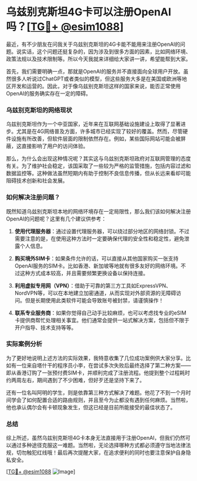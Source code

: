 # 乌兹别克斯坦4G卡可以注册OpenAI吗？[[TG💪+ @esim1088](https://t.me/s/esim1088)]

最近，有不少朋友在问我关于乌兹别克斯坦的4G卡能不能用来注册OpenAI的问题。说实话，这个问题还挺复杂的，因为涉及到很多方面的因素，比如网络环境、政策法规以及技术限制等。所以今天我就来详细给大家讲一讲，希望能帮到大家。

首先，我们需要明确一点，那就是OpenAI的服务并不直接面向全球用户开放。虽然很多人听说过ChatGPT或者类似的模型，但这些服务大多是在美国或欧洲等地区开发和运营的。因此，对于像乌兹别克斯坦这样的国家来说，能否正常使用OpenAI的服务确实存在一定的障碍。

### 乌兹别克斯坦的网络现状

乌兹别克斯坦作为一个中亚国家，近年来在互联网基础设施建设上取得了显著进步。尤其是在4G网络普及方面，许多城市已经实现了较好的覆盖。然而，尽管硬件设施有所改善，但软件层面的限制依然存在。例如，某些国际网站可能会被屏蔽，这直接影响了用户的访问体验。

那么，为什么会出现这种情况呢？其实这与乌兹别克斯坦政府对互联网管理的态度有关。为了维护社会稳定，该国采取了一些较为严格的监管措施，包括内容过滤和数据监控等。这种做法虽然短期内有助于控制不良信息传播，但从长远来看却可能阻碍技术创新和社会发展。

### 如何解决注册问题？

既然知道乌兹别克斯坦本地的网络环境存在一定局限性，那么我们该如何解决注册OpenAI的问题呢？这里有几个建议供参考：

1. **使用代理服务器**：通过设置代理服务器，可以绕过部分地区的网络封锁。不过需要注意的是，在使用这种方法时一定要确保代理的安全性和稳定性，避免泄露个人信息。
   
2. **购买境外SIM卡**：如果条件允许的话，可以直接从其他国家购买一张支持OpenAI服务的SIM卡。比如香港、新加坡等地就有很多友好的网络环境。不过这种方式成本较高，并且需要频繁更换设备以保持连接。

3. **利用虚拟专用网（VPN）**：借助于可靠的第三方工具如ExpressVPN、NordVPN等，可以在本地建立加密通道，从而实现对外部资源的无障碍访问。但是长期使用此类软件可能会导致账号被封禁，请谨慎操作！

4. **联系专业服务商**：如果你觉得自己动手比较麻烦，也可以考虑找专业的eSIM卡提供商帮忙处理相关事宜。他们通常会提供一站式解决方案，包括但不限于开户指导、技术支持等等。

### 实际案例分析

为了更好地说明上述方法的实际效果，我特意收集了几位成功案例供大家分享。比如有一位来自塔什干的程序员小李，在尝试多次失败后最终选择了第二种方案——即从香港订购了一张预付费SIM卡，并顺利完成了注册流程。他提到整个过程耗时约两周左右，期间遇到了不少困难，但好歹还是坚持下来了。

还有一位名叫阿明的学生，则是依靠第三种方式解决了难题。他花了不到一个月时间学会了如何配置合适的路由规则，并且至今为止都没有遇到任何麻烦。当然啦，他也承认偶尔会有卡顿现象发生，但这已经是目前所能接受的最佳状态了。

### 总结

综上所述，虽然乌兹别克斯坦4G卡本身无法直接用于注册OpenAI，但我们仍然可以通过多种途径克服这一难题。当然啦，无论选择哪种方式都必须遵守当地法律法规，切勿触犯红线哦！最后再次提醒大家，在追求便利的同时也要注意保护自身隐私安全。

[[TG💪+ @esim1088](https://t.me/s/esim1088) ![Image](https://i.postimg.cc/4NQfJmqS/Snipaste-2025-05-13-00-14-12.png)]